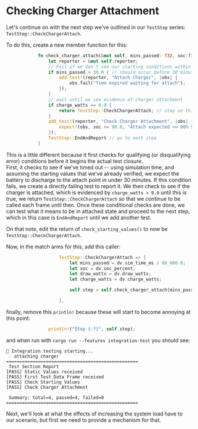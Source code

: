 # Checking Charger Attachment

Let's continue on with the next step we've outlined in our `TestStep` series: `TestStep::CheckChargerAttach`.

To do this, create a new member function for this:
```rust
            fn check_charger_attach(&mut self, mins_passed: f32, soc:f32, _draw_watts:f32, charge_watts:f32) -> TestStep{
                let reporter = &mut self.reporter;
                // Fail if we don't see our starting conditions within a reasonable time
                if mins_passed > 30.0 { // should occur before 30 minutes simulation time
                    add_test!(reporter, "Attach Charger", |obs| {
                        obs.fail("Time expired waiting for attach");
                    });
                }
                // wait until we see evidence of charger attachment
                if charge_watts == 0.0 { 
                    return TestStep::CheckChargerAttach; // stay on this task
                }
                add_test!(reporter, "Check Charger Attachment", |obs| {
                    expect!(obs, soc <= 90.0, "Attach expected <= 90% SOC");
                });
                TestStep::EndAndReport // go to next step   
            }
```
This is a little different because it first checks for qualifying (or disqualifying error) conditions before it begins the actual test closure.  
First, it checks to see if we've timed out -- using simulation time, and assuming the starting values that we've already verified, we expect the battery to discharge to the attach point in under 30 minutes.  If this condition fails, we create a directly failing test to report it.
We then check to see if the charger is attached, which is evidenced by `charge_watts > 0.0` until this is true, we return `TestStep::CheckChargerAttach` so that we continue to be called each frame until then.
Once these conditional checks are done, we can test what it means to be in attached state and proceed to the next step, which in this case is `EndAndReport` until we add another test.

On that note, edit the return of `check_starting_values()` to now be `TestStep::CheckChargerAttach`.

Now, in the match arms for this, add this caller:
```rust
                    TestStep::CheckChargerAttach => {
                        let mins_passed = dv.sim_time_ms / 60_000.0;
                        let soc = dv.soc_percent;
                        let draw_watts = dv.draw_watts;
                        let charge_watts = dv.charge_watts;

                        self.step = self.check_charger_attach(mins_passed, soc, draw_watts, charge_watts);

                    },
```

finally, remove this `println!` because these will start to become annoying at this point:
```rust
                println!("Step {:?}", self.step);
```

and when run with `cargo run --features integration-test` you should see:
```
🔬 Integration testing starting...
 ☄ attaching charger
==================================================
 Test Section Report
[PASS] Static Values received
[PASS] First Test Data Frame received
[PASS] Check Starting Values
[PASS] Check Charger Attachment

 Summary: total=4, passed=4, failed=0
==================================================
```

Next, we'll look at what the effects of increasing the system load have to our scenario, but first we need to provide a mechanism for that.


